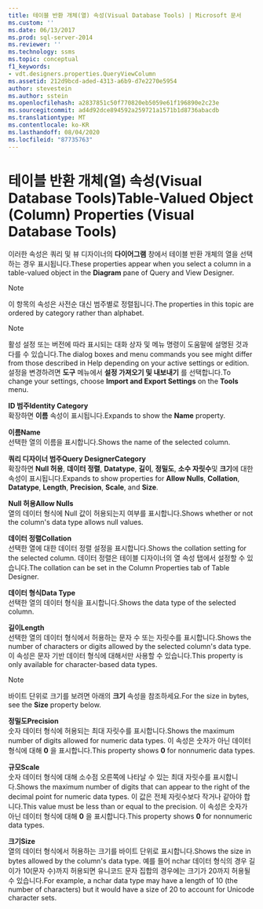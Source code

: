 ```yaml
---
title: 테이블 반환 개체(열) 속성(Visual Database Tools) | Microsoft 문서
ms.custom: ''
ms.date: 06/13/2017
ms.prod: sql-server-2014
ms.reviewer: ''
ms.technology: ssms
ms.topic: conceptual
f1_keywords:
- vdt.designers.properties.QueryViewColumn
ms.assetid: 212d9bcd-aded-4313-a6b9-d7e2270e5954
author: stevestein
ms.author: sstein
ms.openlocfilehash: a2837851c50f770820eb5059e61f196890e2c23e
ms.sourcegitcommit: ad4d92dce894592a259721a1571b1d8736abacdb
ms.translationtype: MT
ms.contentlocale: ko-KR
ms.lasthandoff: 08/04/2020
ms.locfileid: "87735763"
---
```

# <a name="table-valued-object-column-properties-visual-database-tools"></a><span data-ttu-id="8966b-102">테이블 반환 개체(열) 속성(Visual Database Tools)</span><span class="sxs-lookup"><span data-stu-id="8966b-102">Table-Valued Object (Column) Properties (Visual Database Tools)</span></span>
  <span data-ttu-id="8966b-103">이러한 속성은 쿼리 및 뷰 디자이너의 **다이어그램** 창에서 테이블 반환 개체의 열을 선택하는 경우 표시됩니다.</span><span class="sxs-lookup"><span data-stu-id="8966b-103">These properties appear when you select a column in a table-valued object in the **Diagram** pane of Query and View Designer.</span></span>  
  
> [!NOTE]  
>  <span data-ttu-id="8966b-104">이 항목의 속성은 사전순 대신 범주별로 정렬됩니다.</span><span class="sxs-lookup"><span data-stu-id="8966b-104">The properties in this topic are ordered by category rather than alphabet.</span></span>  
  
> [!NOTE]  
>  <span data-ttu-id="8966b-105">활성 설정 또는 버전에 따라 표시되는 대화 상자 및 메뉴 명령이 도움말에 설명된 것과 다를 수 있습니다.</span><span class="sxs-lookup"><span data-stu-id="8966b-105">The dialog boxes and menu commands you see might differ from those described in Help depending on your active settings or edition.</span></span> <span data-ttu-id="8966b-106">설정을 변경하려면 **도구** 메뉴에서 **설정 가져오기 및 내보내기** 를 선택합니다.</span><span class="sxs-lookup"><span data-stu-id="8966b-106">To change your settings, choose **Import and Export Settings** on the **Tools** menu.</span></span>  
  
 <span data-ttu-id="8966b-107">**ID 범주**</span><span class="sxs-lookup"><span data-stu-id="8966b-107">**Identity Category**</span></span>  
 <span data-ttu-id="8966b-108">확장하면 **이름** 속성이 표시됩니다.</span><span class="sxs-lookup"><span data-stu-id="8966b-108">Expands to show the **Name** property.</span></span>  
  
 <span data-ttu-id="8966b-109">**이름**</span><span class="sxs-lookup"><span data-stu-id="8966b-109">**Name**</span></span>  
 <span data-ttu-id="8966b-110">선택한 열의 이름을 표시합니다.</span><span class="sxs-lookup"><span data-stu-id="8966b-110">Shows the name of the selected column.</span></span>  
  
 <span data-ttu-id="8966b-111">**쿼리 디자이너 범주**</span><span class="sxs-lookup"><span data-stu-id="8966b-111">**Query DesignerCategory**</span></span>  
 <span data-ttu-id="8966b-112">확장하면 **Null 허용**, **데이터 정렬**, **Datatype**, **길이**, **정밀도**, **소수 자릿수**및 **크기**에 대한 속성이 표시됩니다.</span><span class="sxs-lookup"><span data-stu-id="8966b-112">Expands to show properties for **Allow Nulls**, **Collation**, **Datatype**, **Length**, **Precision**, **Scale**, and **Size**.</span></span>  
  
 <span data-ttu-id="8966b-113">**Null 허용**</span><span class="sxs-lookup"><span data-stu-id="8966b-113">**Allow Nulls**</span></span>  
 <span data-ttu-id="8966b-114">열의 데이터 형식에 Null 값이 허용되는지 여부를 표시합니다.</span><span class="sxs-lookup"><span data-stu-id="8966b-114">Shows whether or not the column's data type allows null values.</span></span>  
  
 <span data-ttu-id="8966b-115">**데이터 정렬**</span><span class="sxs-lookup"><span data-stu-id="8966b-115">**Collation**</span></span>  
 <span data-ttu-id="8966b-116">선택한 열에 대한 데이터 정렬 설정을 표시합니다.</span><span class="sxs-lookup"><span data-stu-id="8966b-116">Shows the collation setting for the selected column.</span></span> <span data-ttu-id="8966b-117">데이터 정렬은 테이블 디자이너의 열 속성 탭에서 설정할 수 있습니다.</span><span class="sxs-lookup"><span data-stu-id="8966b-117">The collation can be set in the Column Properties tab of Table Designer.</span></span>  
  
 <span data-ttu-id="8966b-118">**데이터 형식**</span><span class="sxs-lookup"><span data-stu-id="8966b-118">**Data Type**</span></span>  
 <span data-ttu-id="8966b-119">선택한 열의 데이터 형식을 표시합니다.</span><span class="sxs-lookup"><span data-stu-id="8966b-119">Shows the data type of the selected column.</span></span>  
  
 <span data-ttu-id="8966b-120">**길이**</span><span class="sxs-lookup"><span data-stu-id="8966b-120">**Length**</span></span>  
 <span data-ttu-id="8966b-121">선택한 열의 데이터 형식에서 허용하는 문자 수 또는 자릿수를 표시합니다.</span><span class="sxs-lookup"><span data-stu-id="8966b-121">Shows the number of characters or digits allowed by the selected column's data type.</span></span> <span data-ttu-id="8966b-122">이 속성은 문자 기반 데이터 형식에 대해서만 사용할 수 있습니다.</span><span class="sxs-lookup"><span data-stu-id="8966b-122">This property is only available for character-based data types.</span></span>  
  
> [!NOTE]  
>  <span data-ttu-id="8966b-123">바이트 단위로 크기를 보려면 아래의 **크기** 속성을 참조하세요.</span><span class="sxs-lookup"><span data-stu-id="8966b-123">For the size in bytes, see the **Size** property below.</span></span>  
  
 <span data-ttu-id="8966b-124">**정밀도**</span><span class="sxs-lookup"><span data-stu-id="8966b-124">**Precision**</span></span>  
 <span data-ttu-id="8966b-125">숫자 데이터 형식에 허용되는 최대 자릿수를 표시합니다.</span><span class="sxs-lookup"><span data-stu-id="8966b-125">Shows the maximum number of digits allowed for numeric data types.</span></span> <span data-ttu-id="8966b-126">이 속성은 숫자가 아닌 데이터 형식에 대해 **0** 을 표시합니다.</span><span class="sxs-lookup"><span data-stu-id="8966b-126">This property shows **0** for nonnumeric data types.</span></span>  
  
 <span data-ttu-id="8966b-127">**규모**</span><span class="sxs-lookup"><span data-stu-id="8966b-127">**Scale**</span></span>  
 <span data-ttu-id="8966b-128">숫자 데이터 형식에 대해 소수점 오른쪽에 나타날 수 있는 최대 자릿수를 표시합니다.</span><span class="sxs-lookup"><span data-stu-id="8966b-128">Shows the maximum number of digits that can appear to the right of the decimal point for numeric data types.</span></span> <span data-ttu-id="8966b-129">이 값은 전체 자릿수보다 작거나 같아야 합니다.</span><span class="sxs-lookup"><span data-stu-id="8966b-129">This value must be less than or equal to the precision.</span></span> <span data-ttu-id="8966b-130">이 속성은 숫자가 아닌 데이터 형식에 대해 **0** 을 표시합니다.</span><span class="sxs-lookup"><span data-stu-id="8966b-130">This property shows **0** for nonnumeric data types.</span></span>  
  
 <span data-ttu-id="8966b-131">**크기**</span><span class="sxs-lookup"><span data-stu-id="8966b-131">**Size**</span></span>  
 <span data-ttu-id="8966b-132">열의 데이터 형식에서 허용하는 크기를 바이트 단위로 표시합니다.</span><span class="sxs-lookup"><span data-stu-id="8966b-132">Shows the size in bytes allowed by the column's data type.</span></span> <span data-ttu-id="8966b-133">예를 들어 nchar 데이터 형식의 경우 길이가 10(문자 수)까지 허용되면 유니코드 문자 집합의 경우에는 크기가 20까지 허용될 수 있습니다.</span><span class="sxs-lookup"><span data-stu-id="8966b-133">For example, a nchar data type may have a length of 10 (the number of characters) but it would have a size of 20 to account for Unicode character sets.</span></span>  
  
  
